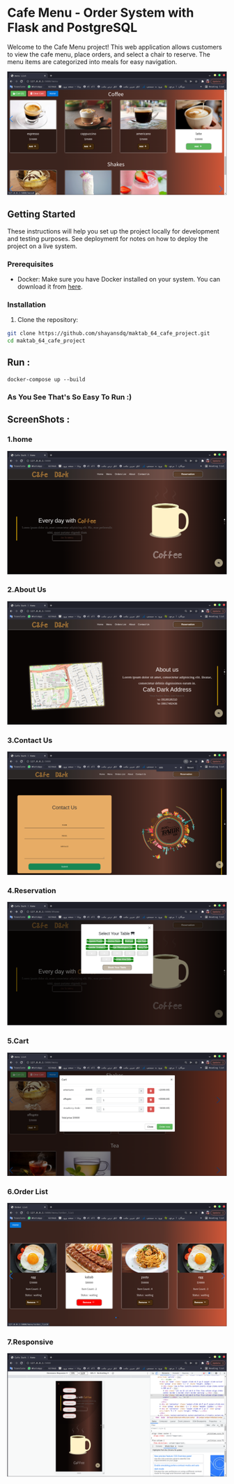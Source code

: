 # Cafe Menu - Order System with Flask and PostgreSQL

Welcome to the Cafe Menu project! This web application allows customers to view the cafe menu, place orders, and select a chair to reserve. The menu items are categorized into meals for easy navigation.

![Cafe Menu](screenshot/menu.png)

## Getting Started

These instructions will help you set up the project locally for development and testing purposes. See deployment for notes on how to deploy the project on a live system.

### Prerequisites

- Docker: Make sure you have Docker installed on your system. You can download it from [here](https://www.docker.com/get-started).

### Installation

1. Clone the repository:

```bash
git clone https://github.com/shayansdq/maktab_64_cafe_project.git
cd maktab_64_cafe_project
 ```
## Run :

```
docker-compose up --build
```

### As You See That's So Easy To Run :)

## ScreenShots :

### 1.home

![annual_sales](screenshot/home.png)

### 2.About Us

![annual_sales](screenshot/about_us.png)

### 3.Contact Us

![annual_sales](screenshot/contact_us.png)

### 4.Reservation

![annual_sales](screenshot/reservation.png)


### 5.Cart

![annual_sales](screenshot/cart.png)

### 6.Order List

![annual_sales](screenshot/order_list_1.png)

### 7.Responsive

![annual_sales](screenshot/responsive.png)
